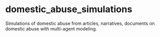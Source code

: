 # domestic_abuse_simulations
Simulations of domestic abuse from articles, narratives, documents on domestic abuse with multi-agent modeling.
